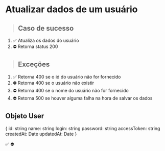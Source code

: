 # Atualizar dados de um usuário

> ## Caso de sucesso

1. ✅ Atualiza os dados do usuário
2. ⛔ Retorna status 200

> ## Exceções
1. ✅ Retorna 400 se o id do usuário não for fornecido
2. ⛔ Retorna 400 se o usuário não existir
3. ⛔ Retorna 400 se o nome do usuário não for fornecido
6. ⛔ Retorna 500 se houver alguma falha na hora de salvar os dados


## Objeto User
{
  	id: string
    name: string
    login: string
    password: string
    accessToken: string
    createdAt: Date
    updatedAt: Date
}

✅
⛔